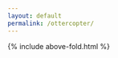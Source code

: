 ```yaml
---
layout: default
permalink: /ottercopter/
---
```


{% include above-fold.html %}

<script>
  window.location.replace("https://devfestflorida.eventbrite.com?discount=OTTERCOPTER");
</script>
